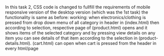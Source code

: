 In this task 2, CSS code is changed to fullfill the requirements of mobile responsive version of the desktop version (which was the 1st task)
the functionality is same as before:
working: when electronics/clothing is pressed from drop down menu of all category in header in (index.html) then according to selection, respective page of (product.html) opens and it shows items of the selected category and by pressing view details on any item you can see details of that item according to the selection in (product-details.html). (cart.html) can open when cart is pressed from the header in every html/page

